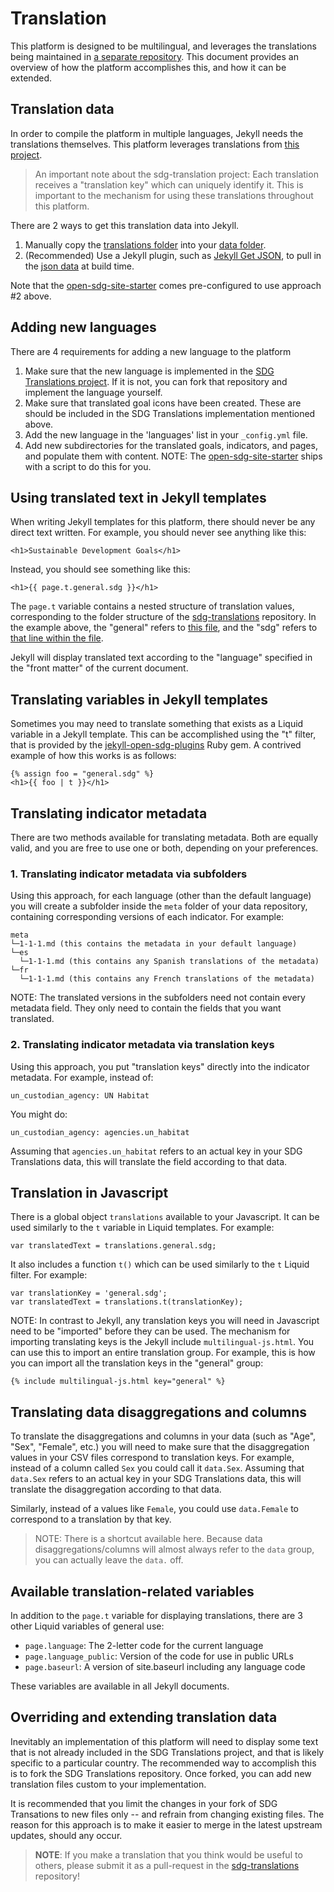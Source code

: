 <h1>Translation</h1>

This platform is designed to be multilingual, and leverages the translations being maintained in [a separate repository](https://github.com/open-sdg/sdg-translations). This document provides an overview of how the platform accomplishes this, and how it can be extended.

## Translation data

In order to compile the platform in multiple languages, Jekyll needs the translations themselves. This platform leverages translations from [this project](https://open-sdg.github.io/sdg-translations).

> An important note about the sdg-translation project: Each translation receives
> a "translation key" which can uniquely identify it. This is important to the
> mechanism for using these translations throughout this platform.

There are 2 ways to get this translation data into Jekyll.

1. Manually copy the [translations folder](https://github.com/open-sdg/sdg-translations/tree/develop/translations) into your [data folder](https://jekyllrb.com/docs/datafiles/).
2. (Recommended) Use a Jekyll plugin, such as [Jekyll Get JSON](https://github.com/brockfanning/jekyll-get-json), to pull in the [json data](https://open-sdg.github.io/sdg-translations/translations.json) at build time.

Note that the [open-sdg-site-starter](https://github.com/open-sdg/open-sdg-site-starter) comes pre-configured to use approach #2 above.

## Adding new languages

There are 4 requirements for adding a new language to the platform

1. Make sure that the new language is implemented in the [SDG Translations project](https://open-sdg.github.io/sdg-translations). If it is not, you can fork that repository and implement the language yourself.
2. Make sure that translated goal icons have been created. These are should be included in the SDG Translations implementation mentioned above.
3. Add the new language in the 'languages' list in your `_config.yml` file.
4. Add new subdirectories for the translated goals, indicators, and pages, and populate them with content. NOTE: The [open-sdg-site-starter](https://github.com/open-sdg/open-sdg-site-starter) ships with a script to do this for you.

## Using translated text in Jekyll templates

When writing Jekyll templates for this platform, there should never be any direct text written. For example, you should never see anything like this:

`<h1>Sustainable Development Goals</h1>`

Instead, you should see something like this:

`<h1>{{ page.t.general.sdg }}</h1>`

The `page.t` variable contains a nested structure of translation values, corresponding to the folder structure of the [sdg-translations](https://github.com/open-sdg/sdg-translations) repository. In the example above, the "general" refers to [this file](https://github.com/open-sdg/sdg-translations/blob/develop/translations/en/general.yml), and the "sdg" refers to [that line within the file](https://github.com/open-sdg/sdg-translations/blob/develop/translations/en/general.yml#L5).

Jekyll will display translated text according to the "language" specified in the "front matter" of the current document.

## Translating variables in Jekyll templates

Sometimes you may need to translate something that exists as a Liquid variable in a Jekyll template. This can be accomplished using the "t" filter, that is provided by the [jekyll-open-sdg-plugins](https://github.com/open-sdg/jekyll-open-sdg-plugins) Ruby gem. A contrived example of how this works is as follows:

```
{% assign foo = "general.sdg" %}
<h1>{{ foo | t }}</h1>
```

## Translating indicator metadata

There are two methods available for translating metadata. Both are equally valid, and you are free to use one or both, depending on your preferences.

### 1. Translating indicator metadata via subfolders

Using this approach, for each language (other than the default language) you will create a subfolder inside the `meta` folder of your data repository, containing corresponding versions of each indicator. For example:

```lang-none
meta
└─1-1-1.md (this contains the metadata in your default language)
└─es
  └─1-1-1.md (this contains any Spanish translations of the metadata)
└─fr
  └─1-1-1.md (this contains any French translations of the metadata)
```

NOTE: The translated versions in the subfolders need not contain every metadata field. They only need to contain the fields that you want translated.

### 2. Translating indicator metadata via translation keys

Using this approach, you put "translation keys" directly into the indicator metadata. For example, instead of:

```lang-yaml
un_custodian_agency: UN Habitat
```

You might do:

```lang-yaml
un_custodian_agency: agencies.un_habitat
```

Assuming that `agencies.un_habitat` refers to an actual key in your SDG Translations data, this will translate the field according to that data.

## Translation in Javascript

There is a global object `translations` available to your Javascript. It can be used similarly to the `t` variable in Liquid templates. For example:

`var translatedText = translations.general.sdg;`

It also includes a function `t()` which can be used similarly to the `t` Liquid filter. For example:

```
var translationKey = 'general.sdg';
var translatedText = translations.t(translationKey);
```

NOTE: In contrast to Jekyll, any translation keys you will need in Javascript need to be "imported" before they can be used. The mechanism for importing translating keys is the Jekyll include `multilingual-js.html`. You can use this to import an entire translation group. For example, this is how you can import all the translation keys in the "general" group:

```
{% include multilingual-js.html key="general" %}
```

## Translating data disaggregations and columns

To translate the disaggregations and columns in your data (such as "Age", "Sex", "Female", etc.) you will need to make sure that the disaggregation values in your CSV files correspond to translation keys. For example, instead of a column called `Sex` you could call it `data.Sex`. Assuming that `data.Sex` refers to an actual key in your SDG Translations data, this will translate the disaggregation according to that data.

Similarly, instead of a values like `Female`, you could use `data.Female` to correspond to a translation by that key.

> NOTE: There is a shortcut available here. Because data disaggregations/columns
> will almost always refer to the `data` group, you can actually leave the `data.`
> off.

## Available translation-related variables

In addition to the `page.t` variable for displaying translations, there are 3 other Liquid variables of general use:

* `page.language`: The 2-letter code for the current language
* `page.language_public`: Version of the code for use in public URLs
* `page.baseurl`: A version of site.baseurl including any language code

These variables are available in all Jekyll documents.

## Overriding and extending translation data

Inevitably an implementation of this platform will need to display some text that is not already included in the SDG Translations project, and that is likely specific to a particular country. The recommended way to accomplish this is to fork the SDG Translations repository. Once forked, you can add new translation files custom to your implementation.

It is recommended that you limit the changes in your fork of SDG Transations to new files only -- and refrain from changing existing files. The reason for this approach is to make it easier to merge in the latest upstream updates, should any occur.

> **NOTE**: If you make a translation that you think would be useful to others, please
> submit it as a pull-request in the [sdg-translations](https://github.com/open-sdg/sdg-translations) repository!
